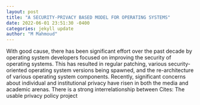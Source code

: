 ```yaml
--- 
layout: post 
title: "A SECURITY-PRIVACY BASED MODEL FOR OPERATING SYSTEMS" 
date: 2022-06-01 23:51:30 -0400 
categories: jekyll update 
author: "M Mahmoud" 
--- 
```

With good cause, there has been significant effort over the past decade by operating system developers focused on improving the security of operating systems. This has resulted in regular patching, various security-oriented operating system versions being spawned, and the re-architecture of various operating system components. Recently, significant concerns about individual and institutional privacy have risen in both the media and academic arenas. There is a strong interrelationship between Cites: The usable privacy policy project